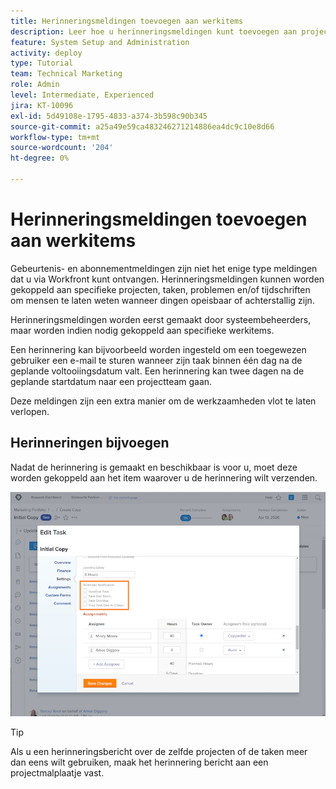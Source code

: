 ```yaml
---
title: Herinneringsmeldingen toevoegen aan werkitems
description: Leer hoe u herinneringsmeldingen kunt toevoegen aan projecten, taken, problemen of tijdschriften om mensen te laten weten wanneer werk al dan niet moet worden uitgevoerd.
feature: System Setup and Administration
activity: deploy
type: Tutorial
team: Technical Marketing
role: Admin
level: Intermediate, Experienced
jira: KT-10096
exl-id: 5d49108e-1795-4833-a374-3b598c90b345
source-git-commit: a25a49e59ca483246271214886ea4dc9c10e8d66
workflow-type: tm+mt
source-wordcount: '204'
ht-degree: 0%

---
```


# Herinneringsmeldingen toevoegen aan werkitems

Gebeurtenis- en abonnementmeldingen zijn niet het enige type meldingen dat u via Workfront kunt ontvangen. Herinneringsmeldingen kunnen worden gekoppeld aan specifieke projecten, taken, problemen en/of tijdschriften om mensen te laten weten wanneer dingen opeisbaar of achterstallig zijn.

Herinneringsmeldingen worden eerst gemaakt door systeembeheerders, maar worden indien nodig gekoppeld aan specifieke werkitems.

Een herinnering kan bijvoorbeeld worden ingesteld om een toegewezen gebruiker een e-mail te sturen wanneer zijn taak binnen één dag na de geplande voltooiingsdatum valt. Een herinnering kan twee dagen na de geplande startdatum naar een projectteam gaan.

Deze meldingen zijn een extra manier om de werkzaamheden vlot te laten verlopen.

## Herinneringen bijvoegen

Nadat de herinnering is gemaakt en beschikbaar is voor u, moet deze worden gekoppeld aan het item waarover u de herinnering wilt verzenden.

![[!UICONTROL Reminder Notification] in de [!UICONTROL Edit Task] venster](assets/admin-fund-user-notifications-17.png)

>[!TIP]
>
>Als u een herinneringsbericht over de zelfde projecten of de taken meer dan eens wilt gebruiken, maak het herinnering bericht aan een projectmalplaatje vast.

<!---
learn more URLs
 Attach a reminder notification to an object
Automatic reminders vs. reminder notifications
--->

